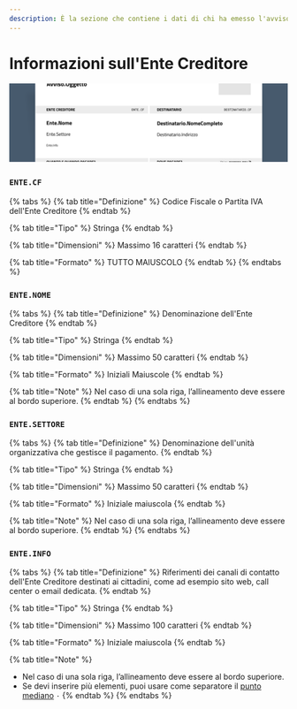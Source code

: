 ```yaml
---
description: È la sezione che contiene i dati di chi ha emesso l'avviso di pagamento.
---
```


# Informazioni sull'Ente Creditore

![Dettaglio della sezione "Informazioni sull'Ente Creditore" all'interno dell'avviso di pagamento pagoPA.](<../../.gitbook/assets/Ente e Destinatario.png>)

### `ENTE.CF` <a href="#ente-cf" id="ente-cf"></a>

{% tabs %}
{% tab title="Definizione" %}
Codice Fiscale o Partita IVA dell'Ente Creditore
{% endtab %}

{% tab title="Tipo" %}
Stringa
{% endtab %}

{% tab title="Dimensioni" %}
Massimo 16 caratteri
{% endtab %}

{% tab title="Formato" %}
TUTTO MAIUSCOLO
{% endtab %}
{% endtabs %}

### `ENTE.NOME` <a href="#ente-nome" id="ente-nome"></a>

{% tabs %}
{% tab title="Definizione" %}
Denominazione dell'Ente Creditore
{% endtab %}

{% tab title="Tipo" %}
Stringa
{% endtab %}

{% tab title="Dimensioni" %}
Massimo 50 caratteri
{% endtab %}

{% tab title="Formato" %}
Iniziali Maiuscole
{% endtab %}

{% tab title="Note" %}
Nel caso di una sola riga, l’allineamento deve essere al bordo superiore.
{% endtab %}
{% endtabs %}

### `ENTE.SETTORE` <a href="#ente-settore" id="ente-settore"></a>

{% tabs %}
{% tab title="Definizione" %}
Denominazione dell'unità organizzativa che gestisce il pagamento.
{% endtab %}

{% tab title="Tipo" %}
Stringa
{% endtab %}

{% tab title="Dimensioni" %}
Massimo 50 caratteri
{% endtab %}

{% tab title="Formato" %}
Iniziale maiuscola
{% endtab %}

{% tab title="Note" %}
Nel caso di una sola riga, l’allineamento deve essere al bordo superiore.
{% endtab %}
{% endtabs %}

### `ENTE.INFO` <a href="#ente-info" id="ente-info"></a>

{% tabs %}
{% tab title="Definizione" %}
Riferimenti dei canali di contatto dell'Ente Creditore destinati ai cittadini, come ad esempio sito web, call center o email dedicata.
{% endtab %}

{% tab title="Tipo" %}
Stringa
{% endtab %}

{% tab title="Dimensioni" %}
Massimo 100 caratteri
{% endtab %}

{% tab title="Formato" %}
Iniziale maiuscola
{% endtab %}

{% tab title="Note" %}
* Nel caso di una sola riga, l’allineamento deve essere al bordo superiore.
* Se devi inserire più elementi, puoi usare come separatore il [punto mediano](https://it.wikipedia.org/wiki/Punto\_mediano) `·`&#x20;
{% endtab %}
{% endtabs %}
